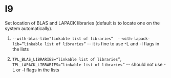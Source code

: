 # I9 

Set location of BLAS and LAPACK libraries (default is to locate one on the 
system automatically). 

1. `--with-blas-lib="linkable list of libraries” 
--with-lapack-lib=”linkable list of libraries”` -- it is fine to use 
-L and -l flags in the lists

2. `TPL_BLAS_LIBRARIES="linkable list of libraries”`, 
`TPL_LAPACK_LIBRARIES=”linkable list of libraries”` -- should not use
-L or -l flags in the lists

